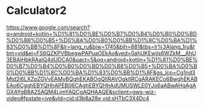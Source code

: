 # Calculator2
https://www.google.com/search?q=android+kotlin+%D1%81%D0%BE%D0%B7%D0%B4%D0%B0%D0%BD%D0%B8%D0%B5+%D0%BA%D0%B0%D0%BB%D1%8C%D0%BA%D1%83%D0%BB%D1%8F&lr=lang_ru&biw=1745&bih=881&tbs=lr%3Alang_1ru&tbm=vid&ei=FS6QZKPVBbegwPAPuaOEkAo&ved=0ahUKEwjjs6WZkM__AhU3EBAIHbkRAaIQ4dUDCA0&uact=5&oq=android+kotlin+%D1%81%D0%BE%D0%B7%D0%B4%D0%B0%D0%BD%D0%B8%D0%B5+%D0%BA%D0%B0%D0%BB%D1%8C%D0%BA%D1%83%D0%BB%D1%8F&gs_lcp=Cg1nd3Mtd2l6LXZpZGVvEAMyBQghEKABOgQIIRAVOgkIIRCgARAKECo6BwghEKABEAo6CgghEBYQHhAPEB06CAghEBYQHhAdUMUSWLE0YJo6aABwAHgAgAGXAYgB8A2SAQM4LjmYAQCgAQHAAQE&sclient=gws-wiz-video#fpstate=ive&vld=cid:d3b8a28e,vid:sHTbC3X4Dc4
